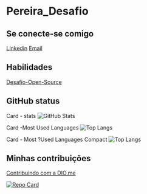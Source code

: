 # Pereira_Desafio

## Se conecte-se comigo
[Linkedin](https://www.linkedin.com/in/robson-pereira-aab9905a/)
[Email](pereirarob@gmail.com)

## Habilidades 
[Desafio-Open-Source](https://web.dio.me/lab/desafio-de-projeto-contribuindo-em-um-projeto-open-source-no-github/learning/55390e77-8893-4a65-ac62-c8bea564528d?back=/track/coding-the-future-claro-java-spring-boot)

## GitHub status

 Card - stats
![GitHub Stats](https://github-readme-stats.vercel.app/api?username=pereirarob&theme=transparent&bg_color=000&border_color=30A3DC&show_icons=true&icon_color=30A3DC&title_color=E94D5F&text_color=FFF)


Card -Most Used Languages
![Top Langs](https://github-readme-stats-git-masterrstaa-rickstaa.vercel.app/api/top-langs/?username=pereirarob&bg_color=000&border_color=30A3DC&title_color=E94D5F&text_color=FFF)

Card - Most ?Used Languages Compact
![Top Langs](https://github-readme-stats-git-masterrstaa-rickstaa.vercel.app/api/top-langs/?username=pereirarob&layout=compact&bg_color=000&border_color=30A3DC&title_color=E94D5F&text_color=FFF)



## Minhas contribuições
[Contribuindo com a DIO.me](https://web.dio.me/home)

[![Repo Card](https://github-readme-stats.vercel.app/api/pin/?username=pereirarob&repo=dio-lab-open-source&bg_color=000&border_color=30A3DC&show_icons=true&icon_color=30A3DC&title_color=E94D5F&text_color=FFF)](https://github.com/pereirarob/dio-lab-open-source)



